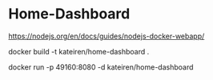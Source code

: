 # Home-Dashboard

<https://nodejs.org/en/docs/guides/nodejs-docker-webapp/>

docker build -t kateiren/home-dashboard .

docker run -p 49160:8080 -d kateiren/home-dashboard

